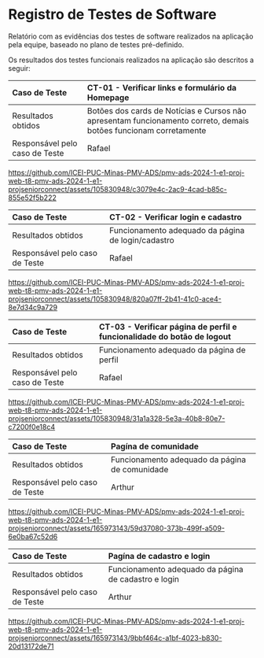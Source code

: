 # Registro de Testes de Software

Relatório com as evidências dos testes de software realizados na aplicação pela equipe, baseado no plano de testes pré-definido.

Os resultados dos testes funcionais realizados na aplicação são descritos a seguir:

|Caso de Teste    | CT-01 - Verificar links e formulário da Homepage |
|:---|:---|
| Resultados obtidos | Botões dos cards de Notícias e Cursos não apresentam funcionamento correto, demais botões funcionam corretamente  |
| Responsável pelo caso de Teste | Rafael |

https://github.com/ICEI-PUC-Minas-PMV-ADS/pmv-ads-2024-1-e1-proj-web-t8-pmv-ads-2024-1-e1-projseniorconnect/assets/105830948/c3079e4c-2ac9-4cad-b85c-855e52f5b222

|Caso de Teste    | CT-02 - Verificar login e cadastro |
|:---|:---|
| Resultados obtidos | Funcionamento adequado da página de login/cadastro  |
| Responsável pelo caso de Teste | Rafael |

https://github.com/ICEI-PUC-Minas-PMV-ADS/pmv-ads-2024-1-e1-proj-web-t8-pmv-ads-2024-1-e1-projseniorconnect/assets/105830948/820a07ff-2b41-41c0-ace4-8e7d34c9a729


|Caso de Teste    | CT-03 - Verificar página de perfil e funcionalidade do botão de logout |
|:---|:---|
| Resultados obtidos | Funcionamento adequado da página de perfil  |
| Responsável pelo caso de Teste | Rafael |

https://github.com/ICEI-PUC-Minas-PMV-ADS/pmv-ads-2024-1-e1-proj-web-t8-pmv-ads-2024-1-e1-projseniorconnect/assets/105830948/31a1a328-5e3a-40b8-80e7-c7200f0e18c4



 
|Caso de Teste    | Pagína de comunidade
|:---|:---|
| Resultados obtidos | Funcionamento adequado da página de comunidade  | 
| Responsável pelo caso de Teste | Arthur |

https://github.com/ICEI-PUC-Minas-PMV-ADS/pmv-ads-2024-1-e1-proj-web-t8-pmv-ads-2024-1-e1-projseniorconnect/assets/165973143/59d37080-373b-499f-a509-6e0ba67c52d6


|Caso de Teste    | Pagína de cadastro e login
|:---|:---|
| Resultados obtidos | Funcionamento adequado da página de cadastro e login |
| Responsável pelo caso de Teste | Arthur |

https://github.com/ICEI-PUC-Minas-PMV-ADS/pmv-ads-2024-1-e1-proj-web-t8-pmv-ads-2024-1-e1-projseniorconnect/assets/165973143/9bbf464c-a1bf-4023-b830-20d13172de71

